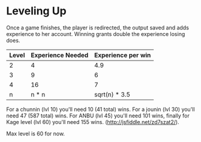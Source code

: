 # Leveling Up
Once a game finishes, the player is redirected, the output saved and adds
experience to her account. Winning grants double the experience losing does.

Level | Experience Needed | Experience per win
----- | ----------------- | -------------------
2     | 4                 | 4.9
3     | 9                 | 6
4     | 16                | 7
n     | n * n             | sqrt(n) * 3.5

For a chunnin (lvl 10) you'll need 10 (41 total) wins. For a jounin (lvl 30)
you'll need 47 (587 total) wins. For ANBU (lvl 45) you'll need 101 wins, finally
for Kage level (lvl 60) you'll need 155 wins. (http://jsfiddle.net/zd7szat2/).

Max level is 60 for now.
